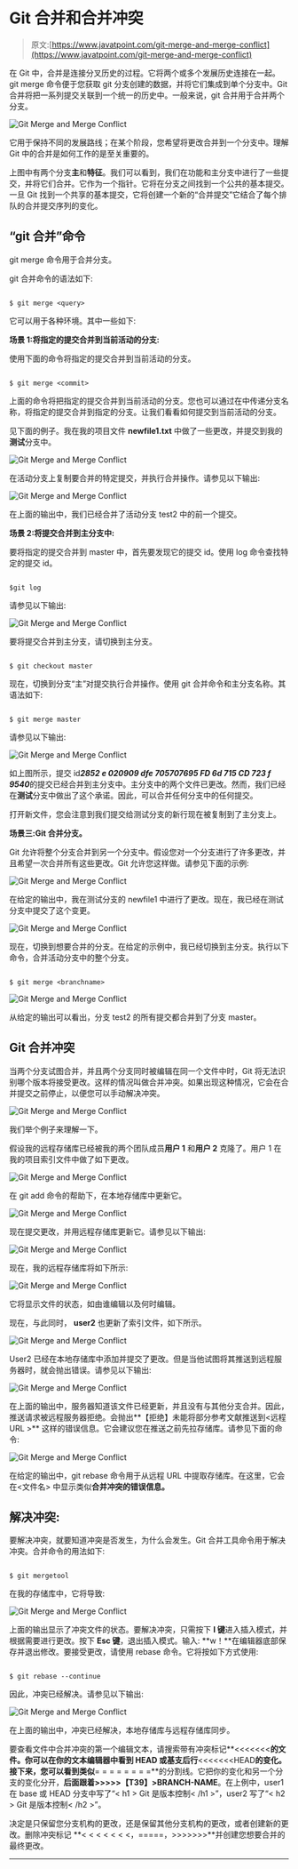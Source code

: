 # Git 合并和合并冲突

> 原文:[https://www.javatpoint.com/git-merge-and-merge-conflict](https://www.javatpoint.com/git-merge-and-merge-conflict)

在 Git 中，合并是连接分叉历史的过程。它将两个或多个发展历史连接在一起。git merge 命令便于您获取 git 分支创建的数据，并将它们集成到单个分支中。Git 合并将把一系列提交关联到一个统一的历史中。一般来说，git 合并用于合并两个分支。

![Git Merge and Merge Conflict](../Images/162844f08af5f38716b5fc61fef25242.png)

它用于保持不同的发展路线；在某个阶段，您希望将更改合并到一个分支中。理解 Git 中的合并是如何工作的是至关重要的。

上图中有两个分支**主**和**特征**。我们可以看到，我们在功能和主分支中进行了一些提交，并将它们合并。它作为一个指针。它将在分支之间找到一个公共的基本提交。一旦 Git 找到一个共享的基本提交，它将创建一个新的“合并提交”它结合了每个排队的合并提交序列的变化。

## “git 合并”命令

git merge 命令用于合并分支。

git 合并命令的语法如下:

```

$ git merge <query>

```

它可以用于各种环境。其中一些如下:

**场景 1:将指定的提交合并到当前活动的分支:**

使用下面的命令将指定的提交合并到当前活动的分支。

```

$ git merge <commit>

```

上面的命令将把指定的提交合并到当前活动的分支。您也可以通过在<commit>中传递分支名称，将指定的提交合并到指定的分支。让我们看看如何提交到当前活动的分支。</commit>

见下面的例子。我在我的项目文件 **newfile1.txt** 中做了一些更改，并提交到我的**测试**分支中。

![Git Merge and Merge Conflict](../Images/52ffd5a20354f92d5f61929d48904528.png)

在活动分支上复制要合并的特定提交，并执行合并操作。请参见以下输出:

![Git Merge and Merge Conflict](../Images/cabb7a251e53bfc455be94b28c5798f2.png)

在上面的输出中，我们已经合并了活动分支 test2 中的前一个提交。

**场景 2:将提交合并到主分支中:**

要将指定的提交合并到 master 中，首先要发现它的提交 id。使用 log 命令查找特定的提交 id。

```

$git log

```

请参见以下输出:

![Git Merge and Merge Conflict](../Images/efe3031229608b16fdc0d2fff7cb5b12.png)

要将提交合并到主分支，请切换到主分支。

```

$ git checkout master

```

现在，切换到分支“主”对提交执行合并操作。使用 git 合并命令和主分支名称。其语法如下:

```

$ git merge master

```

请参见以下输出:

![Git Merge and Merge Conflict](../Images/6385f2c513f19663b61fadf63c7913ba.png)

如上图所示，提交 id***2852 e 020909 dfe 705707695 FD 6d 715 CD 723 f 9540***的提交已经合并到主分支中。主分支中的两个文件已更改。然而，我们已经在**测试**分支中做出了这个承诺。因此，可以合并任何分支中的任何提交。

打开新文件，您会注意到我们提交给测试分支的新行现在被复制到了主分支上。

**场景三:Git 合并分支。**

Git 允许将整个分支合并到另一个分支中。假设您对一个分支进行了许多更改，并且希望一次合并所有这些更改。Git 允许您这样做。请参见下面的示例:

![Git Merge and Merge Conflict](../Images/8001113df3f10bae7826528fb644d775.png)

在给定的输出中，我在测试分支的 newfile1 中进行了更改。现在，我已经在测试分支中提交了这个变更。

![Git Merge and Merge Conflict](../Images/a4e0d590f4a79cd15abcf7dd34499961.png)

现在，切换到想要合并的分支。在给定的示例中，我已经切换到主分支。执行以下命令，合并活动分支中的整个分支。

```

$ git merge <branchname>

```

![Git Merge and Merge Conflict](../Images/595e5c910cc26495ce1192177f83cc1b.png)

从给定的输出可以看出，分支 test2 的所有提交都合并到了分支 master。

## Git 合并冲突

当两个分支试图合并，并且两个分支同时被编辑在同一个文件中时，Git 将无法识别哪个版本将接受更改。这样的情况叫做合并冲突。如果出现这种情况，它会在合并提交之前停止，以便您可以手动解决冲突。

![Git Merge and Merge Conflict](../Images/36499f75345bca793ce197be19e74b81.png)

我们举个例子来理解一下。

假设我的远程存储库已经被我的两个团队成员**用户 1** 和**用户 2** 克隆了。用户 1 在我的项目索引文件中做了如下更改。

![Git Merge and Merge Conflict](../Images/d62e334556138a256c7ff28dcc5c55fe.png)

在 git add 命令的帮助下，在本地存储库中更新它。

![Git Merge and Merge Conflict](../Images/8c51ff6eac6dc76aab4a6ee9c8a6a0ad.png)

现在提交更改，并用远程存储库更新它。请参见以下输出:

![Git Merge and Merge Conflict](../Images/96feb8d75280e2e65a2c0103d334446c.png)

现在，我的远程存储库将如下所示:

![Git Merge and Merge Conflict](../Images/fa9be5f44963e9b6218906a624cda87e.png)

它将显示文件的状态，如由谁编辑以及何时编辑。

现在，与此同时， **user2** 也更新了索引文件，如下所示。

![Git Merge and Merge Conflict](../Images/b4b6f60688e37a12a70149414c72fa75.png)

User2 已经在本地存储库中添加并提交了更改。但是当他试图将其推送到远程服务器时，就会抛出错误。请参见以下输出:

![Git Merge and Merge Conflict](../Images/97d5661b12213739a4525aba476ab58b.png)

在上面的输出中，服务器知道该文件已经更新，并且没有与其他分支合并。因此，推送请求被远程服务器拒绝。会抛出**【拒绝】未能将部分参考文献推送到<远程 URL >** 这样的错误信息。它会建议您在推送之前先拉存储库。请参见下面的命令:

![Git Merge and Merge Conflict](../Images/dfc1736ae25787e014b14d8ac93b3dd7.png)

在给定的输出中，git rebase 命令用于从远程 URL 中提取存储库。在这里，它会在<文件名> 中显示类似**合并冲突的错误信息。**

## 解决冲突:

要解决冲突，就要知道冲突是否发生，为什么会发生。Git 合并工具命令用于解决冲突。合并命令的用法如下:

```

$ git mergetool

```

在我的存储库中，它将导致:

![Git Merge and Merge Conflict](../Images/f996fc174957297933818774b1c7c35d.png)

上面的输出显示了冲突文件的状态。要解决冲突，只需按下 **I 键**进入插入模式，并根据需要进行更改。按下 **Esc 键**，退出插入模式。输入: **w！**在编辑器底部保存并退出修改。要接受更改，请使用 rebase 命令。它将按如下方式使用:

```

$ git rebase --continue

```

因此，冲突已经解决。请参见以下输出:

![Git Merge and Merge Conflict](../Images/a7dee811fe51dc1d54862a8e5c0871b4.png)

在上面的输出中，冲突已经解决，本地存储库与远程存储库同步。

要查看文件中合并冲突的第一个编辑文本，请搜索带有冲突标记**<<<<<<<**的文件。你可以在你的文本编辑器中看到 **HEAD** 或基支后行**<<<<<<<HEAD**的变化。接下来，您可以看到类似**= = = = = = = =**的分割线。它把你的变化和另一个分支的变化分开，**后面跟着>>>>>【T39】>BRANCH-NAME**。在上例中，user1 在 base 或 HEAD 分支中写了“< h1 > Git 是版本控制< /h1 >”，user2 写了“< h2 > Git 是版本控制< /h2 >”。

决定是只保留您分支机构的更改，还是保留其他分支机构的更改，或者创建新的更改。删除冲突标记 **< < < < < < <，=====，>>>>>>>**并创建您想要合并的最终更改。

* * *